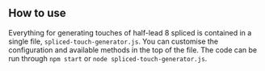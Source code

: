 ## How to use

Everything for generating touches of half-lead 8 spliced is contained in a single file, `spliced-touch-generator.js`.
You can customise the configuration and available methods in the top of the file.
The code can be run through `npm start` or `node spliced-touch-generator.js`.
